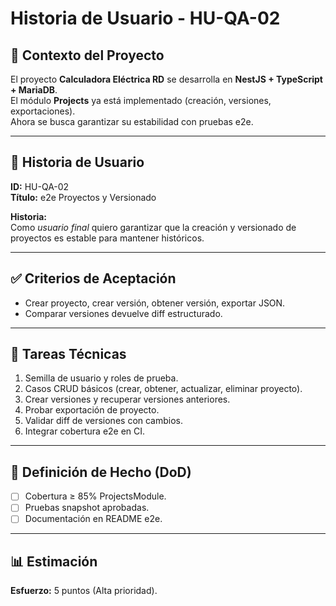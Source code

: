 # Historia de Usuario - HU-QA-02

## 📌 Contexto del Proyecto
El proyecto **Calculadora Eléctrica RD** se desarrolla en **NestJS + TypeScript + MariaDB**.  
El módulo **Projects** ya está implementado (creación, versiones, exportaciones).  
Ahora se busca garantizar su estabilidad con pruebas e2e.

---

## 📝 Historia de Usuario
**ID:** HU-QA-02  
**Título:** e2e Proyectos y Versionado  

**Historia:**  
Como *usuario final* quiero garantizar que la creación y versionado de proyectos es estable para mantener históricos.

---

## ✅ Criterios de Aceptación
- Crear proyecto, crear versión, obtener versión, exportar JSON.  
- Comparar versiones devuelve diff estructurado.  

---

## 🔧 Tareas Técnicas
1. Semilla de usuario y roles de prueba.  
2. Casos CRUD básicos (crear, obtener, actualizar, eliminar proyecto).  
3. Crear versiones y recuperar versiones anteriores.  
4. Probar exportación de proyecto.  
5. Validar diff de versiones con cambios.  
6. Integrar cobertura e2e en CI.

---

## 🏁 Definición de Hecho (DoD)
- [ ] Cobertura ≥ 85% ProjectsModule.  
- [ ] Pruebas snapshot aprobadas.  
- [ ] Documentación en README e2e.  

---

## 📊 Estimación
**Esfuerzo:** 5 puntos (Alta prioridad).  
